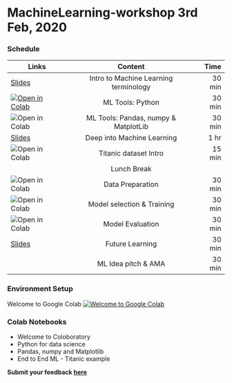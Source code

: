 # MachineLearning-workshop 3rd Feb, 2020

### Schedule

| Links   |      Content      |  Time |
|----------|:-------------:|------:|
| <a href="https://docs.google.com/presentation/d/18LlIazeWbXhsLYrMwWzV-dx66GTVOMrReIiH9TFPi58/edit?usp=sharing">Slides</a> |  Intro to Machine Learning terminology | 30 min |
| <a href="https://colab.research.google.com/github/Learn-for-a-cause/MachineLearning-workshop/blob/master/Python_for_datascience.ipynb"><img src="https://colab.research.google.com/assets/colab-badge.svg" alt="Open in Colab" title="Open and Execute in Google Colaboratory"></a> |    ML Tools: Python |   30 min |
| <a href="https://colab.research.google.com/github/Learn-for-a-cause/MachineLearning-workshop/blob/master/Numpy_pandas_matplotlib.ipynb"><img align="left" src="https://colab.research.google.com/assets/colab-badge.svg" alt="Open in Colab" title="Open and Execute in Google Colaboratory"></a> | ML Tools: Pandas, numpy & MatplotLib | 30 min |
| <a href="https://docs.google.com/presentation/d/18LlIazeWbXhsLYrMwWzV-dx66GTVOMrReIiH9TFPi58/edit?usp=sharing">Slides</a> | Deep into Machine Learning | 1 hr |
| <a href="https://colab.research.google.com/github/Learn-for-a-cause/MachineLearning-workshop/blob/master/End_to_End_Machine_Learning_Titanic.ipynb"><img align="left" src="https://colab.research.google.com/assets/colab-badge.svg" alt="Open in Colab" title="Open and Execute in Google Colaboratory"></a> | Titanic dataset Intro | 15 min |
|  | Lunch Break |  |
| <a href="https://colab.research.google.com/github/Learn-for-a-cause/MachineLearning-workshop/blob/master/End_to_End_Machine_Learning_Titanic.ipynb"><img align="left" src="https://colab.research.google.com/assets/colab-badge.svg" alt="Open in Colab" title="Open and Execute in Google Colaboratory"></a> | Data Preparation | 30 min |
| <a href="https://colab.research.google.com/github/Learn-for-a-cause/MachineLearning-workshop/blob/master/End_to_End_Machine_Learning_Titanic.ipynb"><img align="left" src="https://colab.research.google.com/assets/colab-badge.svg" alt="Open in Colab" title="Open and Execute in Google Colaboratory"></a> | Model selection & Training  | 30 min |
| <a href="https://colab.research.google.com/github/Learn-for-a-cause/MachineLearning-workshop/blob/master/End_to_End_Machine_Learning_Titanic.ipynb"><img align="left" src="https://colab.research.google.com/assets/colab-badge.svg" alt="Open in Colab" title="Open and Execute in Google Colaboratory"></a> | Model Evaluation | 30 min |
| <a href="https://docs.google.com/presentation/d/18LlIazeWbXhsLYrMwWzV-dx66GTVOMrReIiH9TFPi58/edit?usp=sharing">Slides</a> | Future Learning | 30 min |
|  | ML Idea pitch & AMA | 30 min |

### Environment Setup
Welcome to Google Colab  <a href="https://colab.research.google.com/github/Learn-for-a-cause/MachineLearning-workshop/blob/master/Welcome_To_Colaboratory.ipynb"><img src="https://colab.research.google.com/assets/colab-badge.svg" alt="Welcome to Google Colab" title="Open and Execute in Google Colaboratory"></a>


### Colab Notebooks
* Welcome to Coloboratory
* Python for data science
* Pandas, numpy and Matplotlib
* End to End ML - Titanic example


**Submit your feedback [here](https://forms.gle/YABzijCsLrmNTuw78)**
